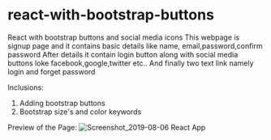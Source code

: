 # react-with-bootstrap-buttons
React with bootstrap buttons and social media icons
This webpage is signup page and it contains basic details like name, email,password,confirm password
After details it contain login button along with social media buttons loke facebook,google,twitter etc..
And finally two text link namely login and forget password

Inclusions:
1. Adding bootstrap buttons
2. Bootstrap size's and color keywords

Preview of the Page:
![Screenshot_2019-08-06 React App](https://user-images.githubusercontent.com/32931999/62561391-bdc93580-b89c-11e9-85ac-e2b23407c2a7.png)
